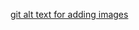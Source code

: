[git alt text for adding images](https://www.foxinfotech.in/2019/12/github-markdown-add-an-image-to-readme-md-file.html)
